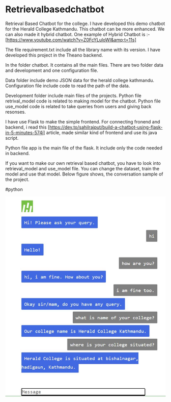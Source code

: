 # Retrievalbasedchatbot
Retrieval Based Chatbot for the college. I have developed this demo chatbot for the Herald College Kathmandu. This chatbot can be more enhanced. We can also made it hybrid chatbot. One example of Hybrid Chatbot is :-
[https://www.youtube.com/watch?v=Z0FcYLuloWI&amp;t=11s]


The file requirement.txt include all the library name with its version. I have developed this project in the Theano backend. 

In the folder chatbot. It contains all the main files. There are two folder data and development and one configuration file. 

Data folder include demo JSON data for the herald college kathmandu. Configuration file include code to read the path of the data. 

Development folder include main files of the projects. Python file retrival_model code is related to making model for the chatbot. Python file use_model code is related to take queries from users and giving back resonses. 

I have use Flask to make the simple frontend. For connecting fronend and backend, i read this [https://dev.to/sahilrajput/build-a-chatbot-using-flask-in-5-minutes-574i] article, made similar kind of frontend and use its java script. 

Python file app is the main file of the flask. It include only the code needed in backend. 

If you want to make our own retrieval based chatbot, you have to look into retrieval_model and use_model file. You can change the dataset, train the model and use that model.
Below figure shows, the conversation sample of the project.

#python

 ![](chatbot/Capture.JPG)
